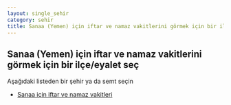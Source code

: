 ```yaml
---
layout: single_sehir
category: sehir
title: Sanaa (Yemen) için iftar ve namaz vakitlerini görmek için bir ilçe/eyalet seç
---
```



## Sanaa (Yemen) için iftar ve namaz vakitlerini görmek için bir ilçe/eyalet seç

Aşağıdaki listeden bir şehir ya da semt seçin


* [Sanaa için iftar ve namaz vakitleri](/iftar.html?sehir=Sanaa&ulke=Yemen&state=Sanaa)

